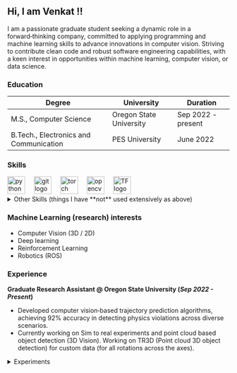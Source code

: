 ## Hi, I am Venkat !!

I am a passionate graduate student seeking a dynamic role in a forward‑thinking company, committed to applying programming
and machine learning skills to advance innovations in computer vision. Striving to contribute clean code and robust software
engineering capabilities, with a keen interest in opportunities within machine learning, computer vision, or data science.

### Education

| Degree                          | University                                     | Duration         |
|---------------------------------|------------------------------------------------|------------------|
| M.S., Computer Science          | Oregon State University                       | Sep 2022 - present |
| B.Tech., Electronics and Communication | PES University                          | June 2022        |


### Skills

<div align="left">
  <img src="https://cdn.jsdelivr.net/gh/devicons/devicon/icons/python/python-original.svg" height="40" alt="python logo"  />
  <img width="12" />
  <img src="https://cdn.jsdelivr.net/gh/devicons/devicon/icons/git/git-original.svg" height="40" alt="git logo"  />
  <img width="12" />
  <img src="https://cdn.jsdelivr.net/gh/devicons/devicon/icons/pytorch/pytorch-original.svg" height="40" alt="torch logo"  />
  <img width="12" />
  <img src="https://cdn.jsdelivr.net/gh/devicons/devicon/icons/opencv/opencv-original.svg" height="40" alt="opencv logo"  />
  <img width="12" />
  <img src="https://cdn.jsdelivr.net/gh/devicons/devicon/icons/tensorflow/tensorflow-original.svg" height="40" alt="TF logo"  />

</div>

<details>
<summary>Other Skills (things I have **not** used extensively as above)</summary>
  
- C++
- Docker
- MLFlow
- ROS
- Unity
- OpenAI Gym
- Postgres
    
</details>




### Machine Learning (research) interests

- Computer Vision (3D / 2D)
- Deep learning
- Reinforcement Learning
- Robotics (ROS)


### Experience

**Graduate Research Assistant @ Oregon State University (_Sep 2022 - Present_)**
- Developed computer vision‑based trajectory prediction algorithms, achieving 92% accuracy in detecting physics violations
across diverse scenarios.
- Currently working on Sim to real experiments and point cloud based object detection (3D Vision). Working on TR3D (Point cloud
3D object detection) for custom data (for all rotations across the axes).

<details>
  <summary>Experiments</summary>
  
  -  Research focused on capturing inter‑object and object‑environment interactions at long ranges, exploring 3D and point cloud
versions.
  - Leveraged the Region Proposal Interaction Network to enhance model performance, yielding remarkable results on our custom MCS DARPA dataset
  - Used Motion Indeterminacy diffusion model for diverse trajectory prediction for intuitive physics experiments.
    
</details>

